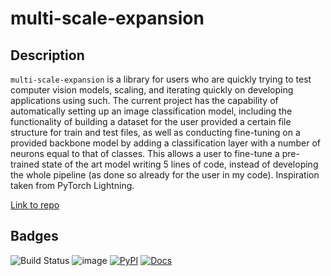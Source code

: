 
# multi-scale-expansion

## Description

`multi-scale-expansion` is a library for users who are quickly trying to test computer vision models, scaling, and iterating quickly on developing applications using such. The current project has the capability of automatically setting up an image classification model, including the functionality of building a dataset for the user provided a certain file structure for train and test files, as well as conducting fine-tuning on a provided backbone model by adding a classification layer with a number of neurons equal to that of classes. This allows a user to fine-tune a pre-trained state of the art model writing 5 lines of code, instead of developing the whole pipeline (as done so already for the user in my code). Inspiration taken from PyTorch Lightning. 

[Link to repo](https://github.com/ColumbiaMancera/multi-scale-expansion)

## Badges

![Build Status](https://github.com/ColumbiaMancera/multi-scale-expansion/actions/workflows/build.yml/badge.svg)
![image](https://img.shields.io/pypi/l/tensorflow)
[![PyPI](https://img.shields.io/pypi/v/multi-scale-expansion)](https://pypi.org/project/multi-scale-expansion/)
[![Docs](https://img.shields.io/badge/docs-passing-success)](https://columbiamancera.github.io/multi-scale-expansion/)
